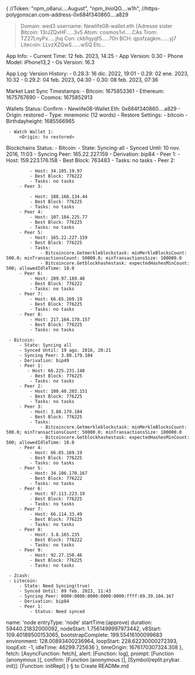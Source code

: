 { 
      //Token:  "npm_o6arui....August",
                "npm_lnioQO....w1h",
//https-polygonscan.com-address-0x684f340860....a829
>Domain: wed3 username: Newlife08-wallet.eth
{Adresse sister
Bitcoin: 13rJZQvHF.....3v5
Atom:    cosmos1vl.....CAs
Trom:    TZ27LnyPx.....jhq
Con:     ckb1qyqf5.....70n
BCH:     qpsfzagkm......yj7
Litecoin: LLvzXZQwS......wSQ
Etc...

App Info: 
     - Current Time: 12 feb. 2023, 14:25
     - App Version: 0.30
     - Phone Model: iPhone13,2
     - Os Version: 16.3

App Log: 
Version History: 
     - 0.28.3: 16 dic. 2022, 19:01
     - 0.29: 02 ene. 2023, 10:32
     - 0.29.2: 04 feb. 2023, 04:30
     - 0.30: 08 feb. 2023, 07:36

Market Last Sync Timestamps: 
     - Bitcoin: 1675853361
     - Ethereum: 1675767690
     - Cosmos: 1675852913

Wallets Status: Confirm 
     - Newlife08-Wallet.Eth: 0x684f340860....a829
         - Origin: restored
         - Type: mnemonic (12 words)
         - Restore Settings: 
             - bitcoin - Birthdayheight: 1685566965

     - Watch Wallet 1: 
         <Origin: to restored>


Blockchains Status: <syncing all>
     - Bitcoin: 
         - State: Syncing-all
         - Synced Until: 10 nov. 2016, 11:03
         - Syncing Peer: 165.22.227.159
         - Derivation: bip84
         - Peer 1: 
             - Host: 159.223.176.158
             - Best Block: 763483
             - Tasks: no tasks
         - Peer 2: 

             - Host: 34.105.19.97
             - Best Block: 776222
             - Tasks: no tasks
         - Peer 3: 

             - Host: 188.166.134.44
             - Best Block: 776225
             - Tasks: no tasks
         - Peer 4: 
             - Host: 107.184.225.77
             - Best Block: 776225
             - Tasks: no tasks
         - Peer 5: 
             - Host: 165.22.227.159
             - Best Block: 776225
             - Tasks: 
                 - Bitcoincore.Getmerkleblockstask: minMerkleBlocksCount: 500.0; minTransactionsCount: 50000.0; minTransactionsSize: 100000.0
                 - Bitcoincore.Getblockhashestask: expectedHashesMinCount: 500; allowedIdleTime: 10.0
         - Peer 6: 
             - Host: 209.97.189.48
             - Best Block: 776222
             - Tasks: no tasks
         - Peer 7: 
             - Host: 66.65.169.19
             - Best Block: 776225
             - Tasks: no tasks
         - Peer 8: 
             - Host: 217.164.178.157
             - Best Block: 776225
             - Tasks: no tasks

     - Bitcoin: 
         - State: Syncing all
         - Synced Until: 19 ago. 2016, 20:21
         - Syncing Peer: 3.88.179.104
         - Derivation: bip49
         - Peer 1: 
            - Host: 66.225.231.148
             - Best Block: 776225
             - Tasks: no tasks
         - Peer 2: 
             - Host: 100.40.203.151
             - Best Block: 776225
             - Tasks: no tasks
         - Peer 3: 
             - Host: 3.88.179.104
             - Best Block: 776225
             - Tasks: 
                 - Bitcoincore.Getmerkleblockstask: minMerkleBlocksCount: 500.0; minTransactionsCount: 50000.0; minTransactionsSize: 100000.0
                 - Bitcoincore.Getblockhashestask: expectedHashesMinCount: 500; allowedIdleTime: 10.0
         - Peer 4: 
             - Host: 66.65.169.19
             - Best Block: 776225
             - Tasks: no tasks
         - Peer 5: 
             - Host: 34.106.170.167
             - Best Block: 776222
             - Tasks: no tasks
         - Peer 6: 
             - Host: 97.113.223.19
             - Best Block: 776225
             - Tasks: no tasks
         - Peer 7: 
             - Host: 66.114.33.49
             - Best Block: 776225
             - Tasks: no tasks
         - Peer 8: 
             - Host: 3.8.165.235
             - Best Block: 776222
             - Tasks: no tasks
         - Peer 9: 
             - Host: 92.27.150.46
             - Best Block: 776225
             - Tasks: no tasks

     - Zcash: 
     - Litecoin: 
         - State: Need Syncing(true)
         - Synced Until: 09 feb. 2023, 11:43
         - Syncing Peer: 0000:0000:0000:0000:0000:ffff:89.39.104.167
         - Derivation: bip84
         - Peer 1: 
             - Status: Need synced

name:
'node
entryType:
'node'
startTime:(approve)
duration: 59440.21832000092, nodeStart: 1.7561499997973442, v8Start: 109.40189500153065, bootstrapComplete: 199.55416100099683
environment: 128.00893400236964, loopStart: 228.62230000272393, loopExit: -1, idleTime: 46299.725636
}, timeOrigin: 1676170307324.308
},
fetch: [AsyncFunction: fetch], alert: [Function: log], prompt: [Function (anonymous )], confirm: [Function (anonymous )],
[Symbol(replit.prybar. init)]: [Function:
initRepl]
}
§ to
Create READMe.md
